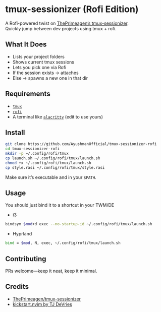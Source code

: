 # tmux-sessionizer (Rofi Edition)

A Rofi-powered twist on [ThePrimeagen’s tmux-sessionizer](https://github.com/ThePrimeagen/tmux-sessionizer).  
Quickly jump between dev projects using tmux + rofi.

## What It Does

- Lists your project folders
- Shows current tmux sessions
- Lets you pick one via Rofi
- If the session exists → attaches  
- Else → spawns a new one in that dir

## Requirements

- [`tmux`](https://github.com/tmux/tmux)
- [`rofi`](https://github.com/davatorium/rofi)
- A terminal like [`alacritty`](https://github.com/alacritty/alacritty) (edit to use yours)

## Install

```bash
git clone https://github.com/AyushmanOfficial/tmux-sessionizer-rofi
cd tmux-sessionizer-rofi
mkdir -p ~/.config/rofi/tmux
cp launch.sh ~/.config/rofi/tmux/launch.sh
chmod +x ~/.config/rofi/tmux/launch.sh
cp style.rasi ~/.config/rofi/tmux/style.rasi
```

Make sure it’s executable and in your `$PATH`.

## Usage

You should just bind it to a shortcut in your TWM/DE

- i3
```bash
bindsym $mod+d exec --no-startup-id ~/.config/rofi/tmux/launch.sh
```

- Hyprland
```bash
bind = $mod, N, exec, ~/.config/rofi/tmux/launch.sh
```


## Contributing

PRs welcome—keep it neat, keep it minimal.

## Credits

- [ThePrimeagen/tmux-sessionizer](https://github.com/ThePrimeagen/tmux-sessionizer)
- [kickstart.nvim by TJ DeVries](https://github.com/nvim-lua/kickstart.nvim)
